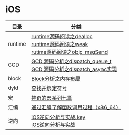 # iOS

| 目录    | 分类                                                         |
| ------- | ------------------------------------------------------------ |
| runtime | [runtime源码阅读之dealloc](https://github.com/mobileblog2021/iOS/tree/main/rutime/runtime%E6%BA%90%E7%A0%81%E9%98%85%E8%AF%BB%E4%B9%8Bdealloc) <br> [runtime源码阅读之weak](https://github.com/mobileblog2021/iOS/tree/main/rutime/runtime%E6%BA%90%E7%A0%81%E9%98%85%E8%AF%BB%E4%B9%8Bweak) <br>  [rutime源码阅读之objc_msgSend](https://github.com/mobileblog2021/iOS/tree/main/rutime/rutime%E6%BA%90%E7%A0%81%E9%98%85%E8%AF%BB%E4%B9%8Bobjc_msgSend) |
| GCD     | [GCD 源码分析之dispatch_queue_t](https://github.com/mobileblog2021/iOS/blob/main/GCD/GCD%20%E6%BA%90%E7%A0%81%E5%88%86%E6%9E%90%E4%B9%8Bdispatch_queue_t(%E4%BA%8C).md)  <br> [GCD 源码分析之dispatch_async实现](https://github.com/mobileblog2021/iOS/blob/main/GCD/GCD%20%E6%BA%90%E7%A0%81%E5%88%86%E6%9E%90%E4%B9%8Bdispatch_async%E5%AE%9E%E7%8E%B0(%E4%B8%89).md) |
| block   | [Block分析之内存布局](https://github.com/mobileblog2021/iOS/blob/main/block/Block%E5%88%86%E6%9E%90%E4%B9%8B%E5%86%85%E5%AD%98%E5%B8%83%E5%B1%80(%E4%B8%80).md) |
| dyld    | [查找并绑定符号](https://github.com/mobileblog2021/iOS/blob/main/dyld/%E6%9F%A5%E6%89%BE%E5%B9%B6%E7%BB%91%E5%AE%9A%E7%AC%A6%E5%8F%B7.md) |
| 宏      | [神奇的宏系列七篇](https://github.com/mobileblog2021/iOS/tree/main/%E5%AE%8F%EF%BC%88macros%EF%BC%89) |
| 汇编    | [通过汇编了解函数调用过程（x86_64）](https://github.com/mobileblog2021/iOS/blob/main/%E6%B1%87%E7%BC%96/%E9%80%9A%E8%BF%87%E6%B1%87%E7%BC%96%E4%BA%86%E8%A7%A3%E5%87%BD%E6%95%B0%E8%B0%83%E7%94%A8%E8%BF%87%E7%A8%8B%EF%BC%88x86_64%EF%BC%89.md) |
|  逆向    |    [iOS逆向分析与实战.key](https://github.com/mobileblog2021/iOS/blob/main/%E9%80%86%E5%90%91/iOS%E9%80%86%E5%90%91%E5%88%86%E6%9E%90%E4%B8%8E%E5%AE%9E%E6%88%98.key)  <br> [iOS逆向分析与实战](https://github.com/mobileblog2021/iOS/blob/main/%E9%80%86%E5%90%91/iOS%E9%80%86%E5%90%91%E4%B8%8E%E5%AE%9E%E6%88%98.md) | 
